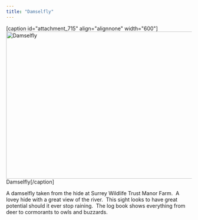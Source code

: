 ```yaml
---
title: "Damselfly"
---
```

[caption id="attachment_715" align="alignnone" width="600"]<a href="http://www.cpearson.me.uk/wp-content/uploads/2012/06/DSC_0025.jpg"><img class="size-medium wp-image-715" title="Damselfly" alt="Damselfly" src="http://www.cpearson.me.uk/wp-content/uploads/2012/06/DSC_0025-600x399.jpg" width="600" height="399" /></a> Damselfly[/caption]

A damselfly taken from the hide at Surrey Wildlife Trust Manor Farm.  A lovey hide with a great view of the river.  This sight looks to have great potential should it ever stop raining.  The log book shows everything from deer to cormorants to owls and buzzards.
